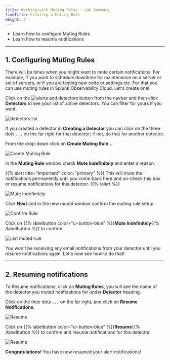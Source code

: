 ```yaml
---
title: Working with Muting Rules - Lab Summary
linkTitle: Creating a Muting Rule
weight: 3
---
```


* Learn how to configure Muting Rules
* Learn how to resume notifications
  
---

## 1. Configuring Muting Rules

There will be times when you might want to mute certain notifications. For example, if you want to schedule downtime for maintenance on a server or set of servers, or if you are testing new code or settings etc. For that you can use muting rules in Splunk Observability Cloud. Let's create one!

Click on the ![alerts and detectors button](../../../images/alerts-and-detectors.png) from the navbar and then click **Detectors** to see your list of active detectors. You can filter for yours if you want.

![detectors list](../../../images//detectors.png) 

If you created a detector in **Creating a Detector** you can click on the three dots **`...`** on the far right for that detector; if not, do that for another detector.

From the drop-down click on **Create Muting Rule...**

![Create Muting Rule](../../../images//create-muting-rule.png)

In the **Muting Rule** window check **Mute Indefinitely** and enter a reason.

{{% alert title="Important" color="primary" %}}
This will mute the notifications permanently until you come back here and un-check this box or resume notifications for this detector.
{{% /alert %}}

![Mute Indefinitely](../../../images//mute-indefinitely.png)

Click **Next** and in the new modal window confirm the muting rule setup.

![Confirm Rule](../../../images//confirm-rule.png)

Click on {{% labelbutton color="ui-button-blue" %}}**Mute Indefinitely**{{% /labelbutton %}} to confirm.

![List muted rule](../../../images//alert-muted.png)

You won't be receiving any email notifications from your detector until you resume notifications again. Let's now see how to do that!

---

## 2. Resuming notifications

To Resume notifications, click on **Muting Rules**, you will see the name of the detector you muted notifications for under **Detector** heading.

Click on the thee dots **`...`** on the far right, and click on **Resume Notifications**.

![Resume](../../../images//muting-list.png)

Click on {{% labelbutton color="ui-button-blue" %}}**Resume**{{% /labelbutton %}} to confirm and resume notifications for this detector.

![Resume](../../../images//resume.png)

**Congratulations!** You have now resumed your alert notifications!
